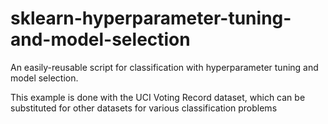 # sklearn-hyperparameter-tuning-and-model-selection

An easily-reusable script for classification with hyperparameter tuning and model selection.

This example is done with the UCI Voting Record dataset, which can be substituted for other datasets for various classification problems
